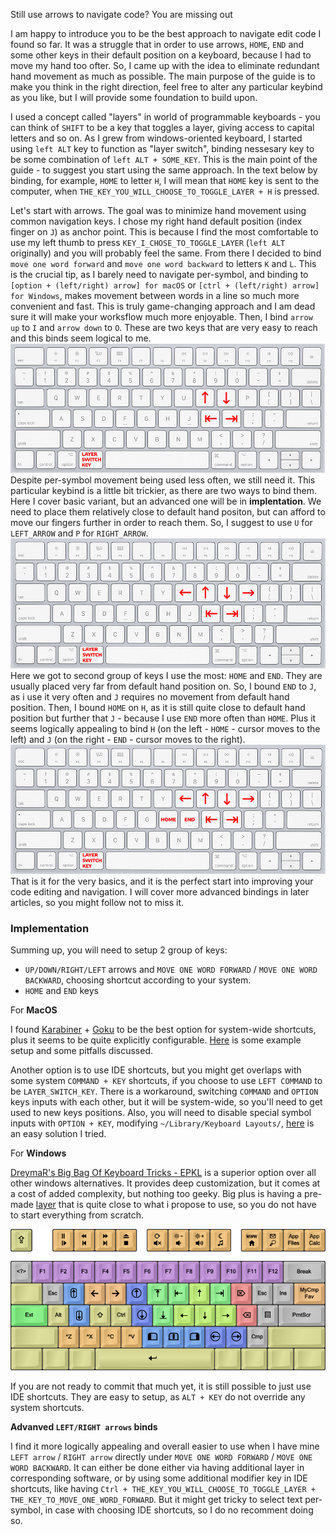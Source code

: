 Still use arrows to navigate code? You are missing out

I am happy to introduce you to be the best approach to navigate edit code I found so far. It was a struggle that in order to use arrows, `HOME`, `END` and some other keys in their default position on a keyboard, because I had to move my hand too ofter. So, I came up with the idea to eliminate redundant hand movement as much as possible. The main purpose of the guide is to make you think in the right direction, feel free to alter any particular keybind as you like, but I will provide some foundation to build upon.

I used a concept called "layers" in world of programmable keyboards - you can think of `SHIFT` to be a key that toggles a layer, giving access to capital letters and so on. As I grew from windows-oriented keyboard, I started using `left ALT` key to function as "layer switch", binding nessesary key to be some combination of `left ALT + SOME_KEY`. This is the main point of the guide - to suggest you start using the same approach. In the text below by binding, for example, `HOME` to letter `H`, I will mean that `HOME` key is sent to the computer, when `THE_KEY_YOU_WILL_CHOOSE_TO_TOGGLE_LAYER + H` is pressed.

Let's start with arrows. The goal was to minimize hand movement using common navigation keys. I chose my right hand default position (index finger on `J`) as anchor point. This is because I find the most comfortable to use my left thumb to press `KEY_I_CHOSE_TO_TOGGLE_LAYER` (`left ALT` originally) and you will probably feel the same. From there I decided to bind `move one word forward` and `move one word backward` to letters `K` and `L`. This is the crucial tip, as I barely need to navigate per-symbol, and binding to `[option + (left/right) arrow] for macOS` or `[ctrl + (left/right) arrow] for Windows`, makes movement between words in a line so much more convenient and fast. This is truly game-changing approach and I am dead sure it will make your worksflow much more enjoyable. Then, I bind `arrow up` to `I` and `arrow down` to `O`. These are two keys that are very easy to reach and this binds seem logical to me.
![Key that were used for arrows](images/keybinds/arrows.png)
Despite per-symbol movement being used less often, we still need it. This particular keybind is a little bit trickier, as there are two ways to bind them. Here I cover basic variant, but an advanced one will be in **implentation**. We need to place them relatively close to default hand positon, but can afford to move our fingers further in order to reach them. So, I suggest to use `U` for `LEFT_ARROW` and `P` for `RIGHT_ARROW`.
![Left and right arrows](images/keybinds/left_right_arrows.png)
Here we got to second group of keys I use the most: `HOME` and `END`. They are usually placed very far from default hand position on. So, I bound `END` to `J`, as i use it very often and `J` requires no movement from default hand position. Then, I bound `HOME` on `H`, as it is still quite close to default hand position but further that `J` - because I use `END` more often than `HOME`. Plus it seems logically appealing to bind `H` (on the left - `HOME` - cursor moves to the left) and `J` (on the right - `END` - cursor moves to the right).
![Keys for home and end](images/keybinds/home_and_end.png)
That is it for the very basics, and it is the perfect start into improving your code editing and navigation. I will cover more advanced bindings in later articles, so you might follow not to miss it.

### Implementation

Summing up, you will need to setup 2 group of keys:
- `UP/DOWN/RIGHT/LEFT` arrows and `MOVE ONE WORD FORWARD` / `MOVE ONE WORD BACKWARD`, choosing shortcut according to your system.
- `HOME` and `END` keys

For **MacOS**

I found [Karabiner](https://karabiner-elements.pqrs.org/) + [Goku](https://github.com/yqrashawn/GokuRakuJoudo) to be the best option for system-wide shortcuts, plus it seems to be quite explicitly configurable. [Here](https://gist.github.com/gsinclair/f4ab34da53034374eb6164698a0a8ace) is some example setup and some pitfalls discussed.

Another option is to use IDE shortcuts, but you might get overlaps with some system `COMMAND + KEY` shortcuts, if you choose to use `LEFT COMMAND` to be `LAYER_SWITCH_KEY`. There is a workaround, switching `COMMAND` and `OPTION` keys inputs with each other, but it will be system-wide, so you'll need to get used to new keys positions. Also, you will need to disable special symbol inputs with `OPTION + KEY`, modifying `~/Library/Keyboard Layouts/`, [here](https://apple.stackexchange.com/questions/388552/macos-how-to-turn-off-option-key-printing-special-characters-in-vs-code-intell#answer-461625) is an easy solution I tried.

For **Windows**

[DreymaR's Big Bag Of Keyboard Tricks - EPKL](https://github.com/DreymaR/BigBagKbdTrixPKL#can-i-map-the-caps-key-to-backspace) is a superior option over all other windows alternatives. It provides deep customization, but it comes at a cost of added complexity, but nothing too geeky. Big plus is having a pre-made [layer](https://dreymar.colemak.org/layers-extend.html) that is quite close to what i propose to use, so you do not have to start everything from scratch.

![Built-in layout for EPKL](images/keybinds/built_in_layer.png)

If you are not ready to commit that much yet, it is still possible to just use IDE shortcuts. They are easy to setup, as `ALT + KEY` do not override any system shortcuts.

**Advanved `LEFT/RIGHT arrows` binds**
 
I find it more logically appealing and overall easier to use when I have mine `LEFT arrow` / `RIGHT arrow` directly under `MOVE ONE WORD FORWARD` / `MOVE ONE WORD BACKWARD`. It can either be done either via having additional layer in corresponding software, or by using some additional modifier key in IDE shortcuts, like having `Ctrl + THE_KEY_YOU_WILL_CHOOSE_TO_TOGGLE_LAYER + THE_KEY_TO_MOVE_ONE_WORD_FORWARD`. But it might get tricky to select text per-symbol, in case with choosing IDE shortcuts, so I do no recomment doing so.